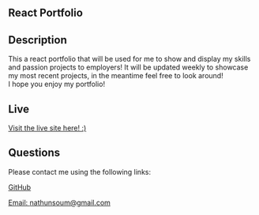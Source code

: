 ## React Portfolio

## Description 

This a react portfolio that will be used for me to show and display my skills and passion projects to employers!
It will be updated weekly to showcase my most recent projects, in the meantime feel free to look around!  
I hope you enjoy my portfolio! 

## Live 

[Visit the live site here! :)](https://www.linkedin.com/in/nathansoum/)

## Questions

Please contact me using the following links: 

[GitHub](https://github.com/natesoum)

[Email: nathunsoum@gmail.com](mailto:nathunsoum@gmail.com)

